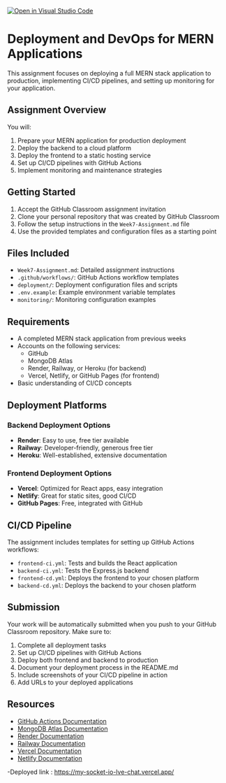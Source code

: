 [![Open in Visual Studio Code](https://classroom.github.com/assets/open-in-vscode-2e0aaae1b6195c2367325f4f02e2d04e9abb55f0b24a779b69b11b9e10269abc.svg)](https://classroom.github.com/online_ide?assignment_repo_id=19953874&assignment_repo_type=AssignmentRepo)
# Deployment and DevOps for MERN Applications

This assignment focuses on deploying a full MERN stack application to production, implementing CI/CD pipelines, and setting up monitoring for your application.

## Assignment Overview

You will:
1. Prepare your MERN application for production deployment
2. Deploy the backend to a cloud platform
3. Deploy the frontend to a static hosting service
4. Set up CI/CD pipelines with GitHub Actions
5. Implement monitoring and maintenance strategies

## Getting Started

1. Accept the GitHub Classroom assignment invitation
2. Clone your personal repository that was created by GitHub Classroom
3. Follow the setup instructions in the `Week7-Assignment.md` file
4. Use the provided templates and configuration files as a starting point

## Files Included

- `Week7-Assignment.md`: Detailed assignment instructions
- `.github/workflows/`: GitHub Actions workflow templates
- `deployment/`: Deployment configuration files and scripts
- `.env.example`: Example environment variable templates
- `monitoring/`: Monitoring configuration examples

## Requirements

- A completed MERN stack application from previous weeks
- Accounts on the following services:
  - GitHub
  - MongoDB Atlas
  - Render, Railway, or Heroku (for backend)
  - Vercel, Netlify, or GitHub Pages (for frontend)
- Basic understanding of CI/CD concepts

## Deployment Platforms

### Backend Deployment Options
- **Render**: Easy to use, free tier available
- **Railway**: Developer-friendly, generous free tier
- **Heroku**: Well-established, extensive documentation

### Frontend Deployment Options
- **Vercel**: Optimized for React apps, easy integration
- **Netlify**: Great for static sites, good CI/CD
- **GitHub Pages**: Free, integrated with GitHub

## CI/CD Pipeline

The assignment includes templates for setting up GitHub Actions workflows:
- `frontend-ci.yml`: Tests and builds the React application
- `backend-ci.yml`: Tests the Express.js backend
- `frontend-cd.yml`: Deploys the frontend to your chosen platform
- `backend-cd.yml`: Deploys the backend to your chosen platform

## Submission

Your work will be automatically submitted when you push to your GitHub Classroom repository. Make sure to:

1. Complete all deployment tasks
2. Set up CI/CD pipelines with GitHub Actions
3. Deploy both frontend and backend to production
4. Document your deployment process in the README.md
5. Include screenshots of your CI/CD pipeline in action
6. Add URLs to your deployed applications

## Resources

- [GitHub Actions Documentation](https://docs.github.com/en/actions)
- [MongoDB Atlas Documentation](https://docs.atlas.mongodb.com/)
- [Render Documentation](https://render.com/docs)
- [Railway Documentation](https://docs.railway.app/)
- [Vercel Documentation](https://vercel.com/docs)
- [Netlify Documentation](https://docs.netlify.com/) 

-Deployed link :  https://my-socket-io-lve-chat.vercel.app/
